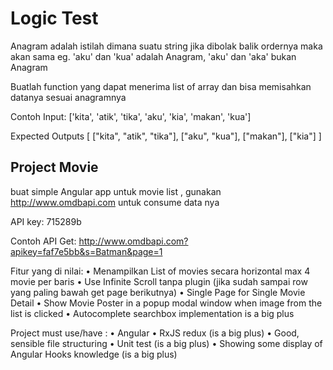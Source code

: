 # Logic Test

Anagram adalah istilah dimana suatu string jika dibolak balik ordernya maka akan   sama eg. 
'aku' dan 'kua' adalah Anagram, 'aku' dan 'aka' bukan Anagram


Buatlah function yang dapat  menerima list of array dan
bisa memisahkan datanya  sesuai anagramnya


Contoh
Input: ['kita', 'atik', 'tika', 'aku', 'kia', 'makan', 'kua'] 

Expected Outputs 
[
 ["kita", "atik", "tika"],  ["aku", "kua"],  ["makan"],  ["kia"] 
]


## Project Movie
buat  simple Angular app untuk movie list , gunakan http://www.omdbapi.com  untuk consume data nya

API key: 715289b

Contoh API  Get: http://www.omdbapi.com?apikey=faf7e5bb&s=Batman&page=1

Fitur yang di nilai:
•	Menampilkan List of movies secara horizontal  max 4 movie per baris
•	Use Infinite Scroll tanpa plugin (jika sudah sampai row yang paling bawah get page berikutnya)
•	Single Page for Single Movie Detail
•	Show Movie Poster in a popup modal window when image from the list is clicked
•	Autocomplete searchbox implementation is a big plus

Project must use/have : 
•	Angular
•	RxJS redux (is a big plus)
•	Good, sensible file structuring
•	Unit test (is a big plus)
•	Showing some display of Angular Hooks knowledge (is a big plus)
